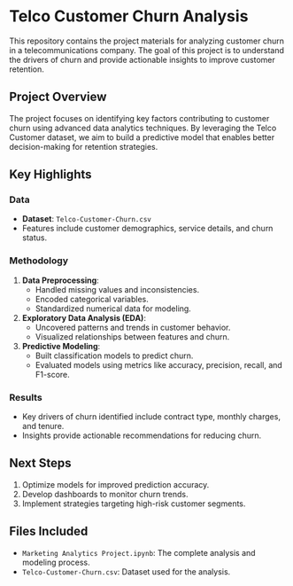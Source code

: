 # Telco Customer Churn Analysis

This repository contains the project materials for analyzing customer churn in a telecommunications company. The goal of this project is to understand the drivers of churn and provide actionable insights to improve customer retention.

## Project Overview

The project focuses on identifying key factors contributing to customer churn using advanced data analytics techniques. By leveraging the Telco Customer dataset, we aim to build a predictive model that enables better decision-making for retention strategies.

## Key Highlights

### Data
- **Dataset**: `Telco-Customer-Churn.csv`
- Features include customer demographics, service details, and churn status.

### Methodology
1. **Data Preprocessing**:
   - Handled missing values and inconsistencies.
   - Encoded categorical variables.
   - Standardized numerical data for modeling.
2. **Exploratory Data Analysis (EDA)**:
   - Uncovered patterns and trends in customer behavior.
   - Visualized relationships between features and churn.
3. **Predictive Modeling**:
   - Built classification models to predict churn.
   - Evaluated models using metrics like accuracy, precision, recall, and F1-score.

### Results
- Key drivers of churn identified include contract type, monthly charges, and tenure.
- Insights provide actionable recommendations for reducing churn.

## Next Steps
1. Optimize models for improved prediction accuracy.
2. Develop dashboards to monitor churn trends.
3. Implement strategies targeting high-risk customer segments.

## Files Included
- `Marketing Analytics Project.ipynb`: The complete analysis and modeling process.
- `Telco-Customer-Churn.csv`: Dataset used for the analysis.
